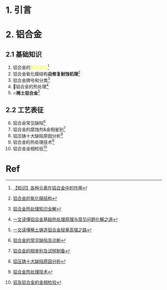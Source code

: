# 1. 引言 


# 2. 铝合金 
## 2.1 基础知识 
1. 铝合金的<font color="#ffff00">微合金化</font>[^1]
2. 铝合金氧化膜结构**自修复耐蚀机理**[^2]
3. 铝合金牌号和分类[^3]
4. 🫧铝合金的热处理[^4]
5. 🔥**稀土铝合金**[^5]

## 2.2 工艺表征
6. 铝合金常见缺陷[^6]
7. 铝合金的腐蚀剂&金相鉴别[^7]
8. 铝压铸十大缺陷原因分析[^8]
9. 铝合金的热处理技术[^9]
10. 铝合金金相检验[^10]



# Ref         
[^1]: [【知识】各种元素在铝合金中的作用](https://mp.weixin.qq.com/s/YeAWeMjwsMTMTo2biJxWag)
[^2]: [铝合金的氧化膜结构](https://mp.weixin.qq.com/s/RB1QtI7MZ237rHIC3a47Hg)
[^3]: [铝合金热处理知识全解](https://mp.weixin.qq.com/s/qoQ9g1M5rPqqm0gvnP2b8A)
[^4]: [一文读懂铝合金基础热处理原理与常见问题化解之道](https://mp.weixin.qq.com/s/JIYXfdrho0Y5L-FpI6kl0Q)
[^5]: [一文读懂稀土铸造铝合金轻量高强之路](https://mp.weixin.qq.com/s/zHML7CjusflUGN69_Dn4rA)
[^6]: [铝合金的常见缺陷及诊断](https://mp.weixin.qq.com/s/w_Gn9lFFi5i4h6hEp_NHmw)
[^7]: [铝合金的相鉴别及试样制备](https://mp.weixin.qq.com/s/oR1Sl18MFbMofiBz9H5gdw)
[^8]: [铝压铸十大缺陷原因分析](https://mp.weixin.qq.com/s/oi8z4qy5oerH5rQ74TDtFw)
[^9]: [铝合金热处理技术](https://mp.weixin.qq.com/s/X0VLsqcL75uxBtKSehxs2A)
[^10]: [铝及铝合金的金相检验](https://mp.weixin.qq.com/s/EaeZyDVHES07TwqipWtOCg)

